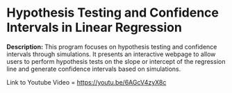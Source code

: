 # Hypothesis Testing and Confidence Intervals in Linear Regression

**Description:**
This program focuses on hypothesis testing and confidence intervals through simulations. It presents an interactive webpage to allow users to perform hypothesis tests on the slope or intercept of the regression line and generate confidence intervals based on simulations. 

Link to Youtube Video = https://youtu.be/6AGcV4zyX8c

